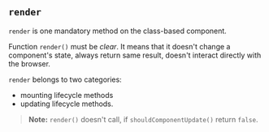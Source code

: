 ## `render`

`render` is one mandatory method on the class-based component.

Function `render()` must be *clear*. It means that it doesn't change a component's state, always return same result, doesn't interact directly with the browser.

`render` belongs to two categories: 
* mounting lifecycle methods
* updating lifecycle methods. 

>**Note:** `render()` doesn't call, if `shouldComponentUpdate()` return `false`.